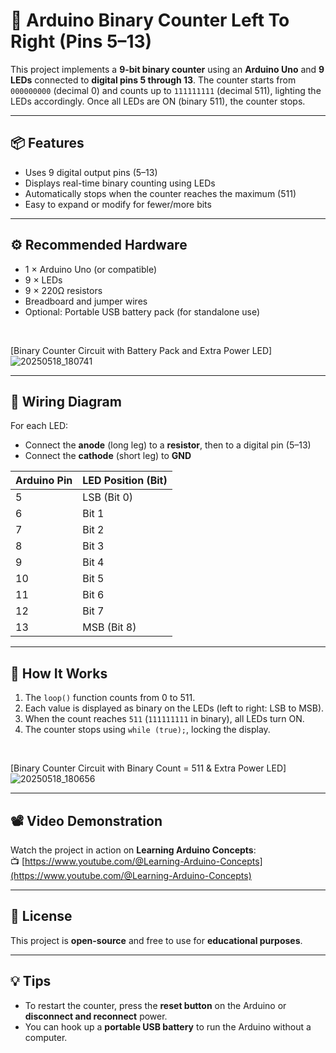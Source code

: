 # 🔢 Arduino Binary Counter Left To Right (Pins 5–13)

This project implements a **9-bit binary counter** using an **Arduino Uno** and **9 LEDs** connected to **digital pins 5 through 13**. The counter starts from `000000000` (decimal 0) and counts up to `111111111` (decimal 511), lighting the LEDs accordingly. Once all LEDs are ON (binary 511), the counter stops.

---

## 📦 Features

- Uses 9 digital output pins (5–13)
- Displays real-time binary counting using LEDs
- Automatically stops when the counter reaches the maximum (511)
- Easy to expand or modify for fewer/more bits

---

## ⚙️ Recommended Hardware

- 1 × Arduino Uno (or compatible)
- 9 × LEDs
- 9 × 220Ω resistors
- Breadboard and jumper wires
- Optional: Portable USB battery pack (for standalone use)

<br>

[Binary Counter Circuit with Battery Pack and Extra Power LED]![20250518_180741](https://github.com/user-attachments/assets/082ad5d4-b6ed-446e-8e81-6745b9c80353)

---

## 🔌 Wiring Diagram

For each LED:

- Connect the **anode** (long leg) to a **resistor**, then to a digital pin (5–13)
- Connect the **cathode** (short leg) to **GND**

| Arduino Pin | LED Position (Bit) |
|-------------|--------------------|
| 5           | LSB (Bit 0)        |
| 6           | Bit 1              |
| 7           | Bit 2              |
| 8           | Bit 3              |
| 9           | Bit 4              |
| 10          | Bit 5              |
| 11          | Bit 6              |
| 12          | Bit 7              |
| 13          | MSB (Bit 8)        |

---

## 🧠 How It Works

1. The `loop()` function counts from 0 to 511.
2. Each value is displayed as binary on the LEDs (left to right: LSB to MSB).
3. When the count reaches `511` (`111111111` in binary), all LEDs turn ON.
4. The counter stops using `while (true);`, locking the display.
<br>

[Binary Counter Circuit with Binary Count = 511 & Extra Power LED]![20250518_180656](https://github.com/user-attachments/assets/55369363-7ba6-4e20-9cde-31e2d0caf910)

---

## 📽️ Video Demonstration

Watch the project in action on **Learning Arduino Concepts**:  
📺 [https://www.youtube.com/@Learning-Arduino-Concepts](https://www.youtube.com/@Learning-Arduino-Concepts)

---

## 📝 License

This project is **open-source** and free to use for **educational purposes**.

---

## 💡 Tips

- To restart the counter, press the **reset button** on the Arduino or **disconnect and reconnect** power.
- You can hook up a **portable USB battery** to run the Arduino without a computer.
